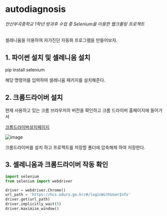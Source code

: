 # autodiagnosis
###### 안산부곡중학교 1학년 방과후 수업 중 Selenium을 이용한 웹크롤링 프로젝트

셀레니움을 이용하여 자가진단 자동화 프로그램을 만들어보자.

## 1. 파이썬 설치 및 셀레니움 설치

  pip install selenium

해당 명령어를 입력하여 셀레니움 패키지를 설치해준다.

## 2. 크롬드라이버 설치
현재 사용하고 있는 크롬 브라우저의 버전을 확인하고
크롬 드라이버 홈페이지에 들어가서

[크롬드라이버설치페이지](https://chromedriver.chromium.org/downloads)


![image](https://user-images.githubusercontent.com/38392618/172553246-217c6e9a-404a-4c45-b92e-cc1496fafc56.png)

크롬드라이버를 설치 하고 프로젝트를 저장할 폴더에 압축해제 하여 저장한다.

## 3. 셀레니움과 크롬드라이버 작동 확인

```python
import selenium
from selenium import webdriver

driver = webdriver.Chrome()
url_path = 'https://hcs.eduro.go.kr/#/loginWithUserInfo'
driver.get(url_path)
driver.implicitly_wait(5)
driver.maximize_window()
```
